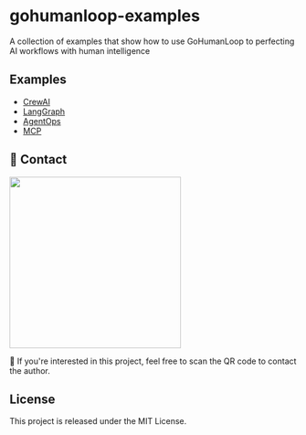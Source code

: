 # gohumanloop-examples

A collection of examples that show how to use GoHumanLoop to perfecting AI workflows with human intelligence

## Examples

- [CrewAI](CrewAI)
- [LangGraph](LangGraph)
- [AgentOps](AgentOps)
- [MCP](MCP)

## 📱 Contact

<img height=300 src="http://cdn.oyster-iot.cloud/202505231802103.png"/>

🎉 If you're interested in this project, feel free to scan the QR code to contact the author.

## License

This project is released under the MIT License.

